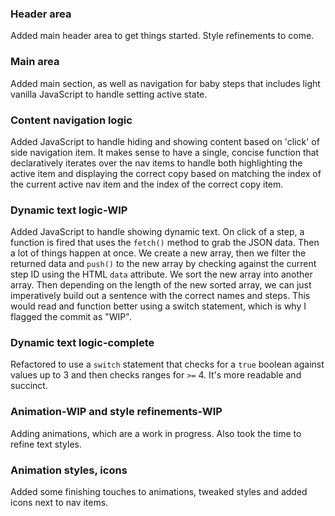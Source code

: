 ### Header area

Added main header area to get things started. Style refinements to come.

### Main area

Added main section, as well as navigation for baby steps that includes light vanilla JavaScript
to handle setting active state.

### Content navigation logic

Added JavaScript to handle hiding and showing content based on 'click' of side navigation item. It makes sense to have
a single, concise function that declaratively iterates over the nav items to handle both highlighting the active item and displaying the correct copy based on matching the index of the current active nav item and the index of the correct copy item.

### Dynamic text logic-WIP

Added JavaScript to handle showing dynamic text. On click of a step, a function is fired that uses the `fetch()` method to grab the JSON data. Then a lot of things happen at once. We create a new array, then we filter the returned data and `push()` to the new array by checking against the current step ID using the HTML `data` attribute. We sort the new array into another array. Then depending on the length of the new sorted array, we can just imperatively build out a sentence with the correct names and steps. This would read and function better using a switch statement, which is why I flagged the commit as "WIP".

### Dynamic text logic-complete

Refactored to use a `switch` statement that checks for a `true` boolean against values up to 3 and then checks ranges for `>=` 4. It's more readable and succinct.

### Animation-WIP and style refinements-WIP

Adding animations, which are a work in progress. Also took the time to refine text styles.

### Animation styles, icons

Added some finishing touches to animations, tweaked styles and added icons next to nav items.
